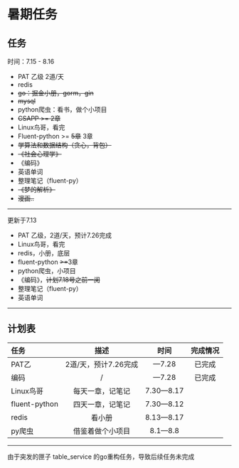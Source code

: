 # 暑期任务

## 任务

时间：7.15 - 8.16

+ PAT 乙级 2道/天
+ redis
+ ~~go：掘金小册，gorm，gin~~
+ ~~mysql~~
+ python爬虫：看书，做个小项目
+ ~~CSAPP >= 2章~~
+ Linux鸟哥，看完
+ Fluent-python >= ~~5章~~ 3章
+ ~~学算法和数据结构（贪心，背包）~~
+ ~~《社会心理学》~~
+ 《编码》
+ 英语单词
+ 整理笔记（fluent-py）
+ ~~《梦的解析》~~
+ ~~漫画..~~

___

更新于7.13

+ PAT 乙级，2道/天，预计7.26完成
+ Linux鸟哥，看完
+ redis，小册，底层
+ fluent-python ~~>=~~3章
+ python爬虫，小项目
+ 《编码》，~~计划7.18号之前一阅~~
+ 整理笔记（fluent-py）
+ 英语单词

---

## 计划表

| 任务          |         描述         |   时间    | 完成情况 |
| :------------ | :------------------: | :-------: | :------: |
| PAT乙         | 2道/天，预计7.26完成 |   —7.28   | 已完成   |
| 编码          |          /           |   —7.28   | 已完成   |
| Linux鸟哥     |   每天一章，记笔记   | 7.30—8.17 |          |
| fluent-python |   四天一章，记笔记   | 7.30—8.12 |          |
| redis         |        看小册        | 8.13—8.17 |          |
| py爬虫        |   借鉴着做个小项目   |  8.1—8.8  |          |

---

由于突发的匣子 table_service 的go重构任务，导致后续任务未完成
